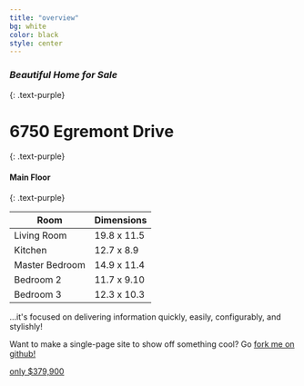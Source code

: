 ```yaml
---
title: "overview"
bg: white
color: black
style: center
---
```


### *Beautiful Home for Sale*
{: .text-purple}

<span class="fa-stack subtlecircle" style="font-size:100px; background:rgba(255,166,0,0.1)">
  <i class="fa fa-circle fa-stack-2x text-white"></i>
  <i class="fa fa-home fa-stack-1x text-orange"></i>
</span>

# 6750 Egremont Drive
{: .text-purple}


#### Main Floor
{: .text-purple}
<table>
  <thead>
    <tr>
      <th>Room</th>
      <th>Dimensions</th>
    </tr>
  </thead>
  <tbody>
    <tr>
      <td data-label="Room">Living Room</td>
      <td data-label="Issue Date">19.8 x 11.5</td>
    </tr>
    <tr>
      <td data-label="Room">Kitchen</td>
      <td data-label="Issue Date">12.7 x 8.9</td>
    </tr>
    <tr>
      <td data-label="Room">Master Bedroom</td>
      <td data-label="Issue Date">14.9 x 11.4</td>
    </tr>
    <tr>
      <td data-label="Room">Bedroom 2</td>
       <td data-label="Issue Date">11.7 x 9.10</td>
    </tr>
    <tr>
      <td data-label="Room">Bedroom 3</td>
      <td data-label="Issue Date">12.3 x 10.3</td>
    </tr>
  </tbody>
</table>


…it's focused on delivering information quickly, easily, configurably, and stylishly!

Want to make a single-page site to show off something cool? Go [fork me on github!](https://github.com/t413/SinglePaged)

<span id="forkongithub">
  <a href="{{ site.source_link }}" class="bg-blue">
    only $379,900
  </a>
</span>
